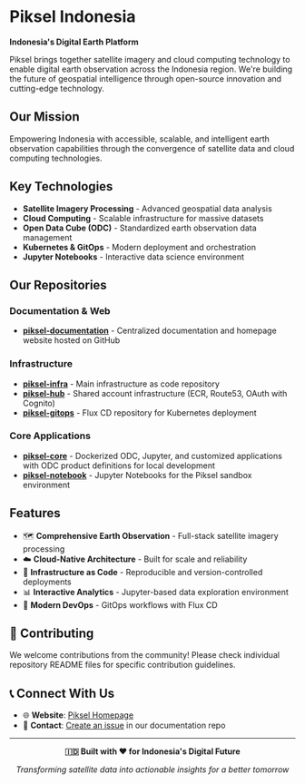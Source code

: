 # Piksel Indonesia

**Indonesia's Digital Earth Platform**

Piksel brings together satellite imagery and cloud computing technology to enable digital earth observation across the Indonesia region. We're building the future of geospatial intelligence through open-source innovation and cutting-edge technology.

## Our Mission

Empowering Indonesia with accessible, scalable, and intelligent earth observation capabilities through the convergence of satellite data and cloud computing technologies.

## Key Technologies

- **Satellite Imagery Processing** - Advanced geospatial data analysis
- **Cloud Computing** - Scalable infrastructure for massive datasets
- **Open Data Cube (ODC)** - Standardized earth observation data management
- **Kubernetes & GitOps** - Modern deployment and orchestration
- **Jupyter Notebooks** - Interactive data science environment

## Our Repositories

### Documentation & Web

- **[piksel-documentation](https://github.com/piksel-indonesia/piksel-documentation)** - Centralized documentation and homepage website hosted on GitHub

### Infrastructure

- **[piksel-infra](https://github.com/piksel-indonesia/piksel-infra)** - Main infrastructure as code repository
- **[piksel-hub](https://github.com/piksel-indonesia/piksel-hub)** - Shared account infrastructure (ECR, Route53, OAuth with Cognito)
- **[piksel-gitops](https://github.com/piksel-indonesia/piksel-gitops)** - Flux CD repository for Kubernetes deployment

### Core Applications

- **[piksel-core](https://github.com/piksel-indonesia/piksel-core)** - Dockerized ODC, Jupyter, and customized applications with ODC product definitions for local development
- **[piksel-notebook](https://github.com/piksel-indonesia/piksel-notebook)** - Jupyter Notebooks for the Piksel sandbox environment

## Features

- 🗺️ **Comprehensive Earth Observation** - Full-stack satellite imagery processing
- ☁️ **Cloud-Native Architecture** - Built for scale and reliability
- 🔧 **Infrastructure as Code** - Reproducible and version-controlled deployments
- 📊 **Interactive Analytics** - Jupyter-based data exploration environment
- 🚀 **Modern DevOps** - GitOps workflows with Flux CD

## 🤝 Contributing

We welcome contributions from the community! Please check individual repository README files for specific contribution guidelines.

## 📞 Connect With Us

- 🌐 **Website**: [Piksel Homepage](https://staging.pik-sel.id)
- 📧 **Contact**: [Create an issue](https://github.com/piksel-indonesia/piksel-documentation/issues) in our documentation repo

---

<div align="center">
  
**🇮🇩 Built with ❤️ for Indonesia's Digital Future**
  
*Transforming satellite data into actionable insights for a better tomorrow*
  
</div>
